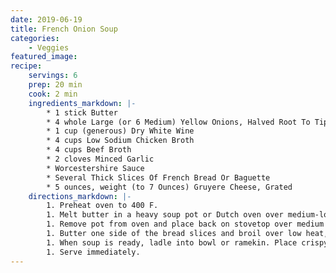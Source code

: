 ```yaml
---
date: 2019-06-19
title: French Onion Soup
categories:
    - Veggies
featured_image: 
recipe:
    servings: 6
    prep: 20 min
    cook: 2 min
    ingredients_markdown: |-
        * 1 stick Butter
        * 4 whole Large (or 6 Medium) Yellow Onions, Halved Root To Tip, And Sliced Thin
        * 1 cup (generous) Dry White Wine
        * 4 cups Low Sodium Chicken Broth
        * 4 cups Beef Broth
        * 2 cloves Minced Garlic
        * Worcestershire Sauce
        * Several Thick Slices Of French Bread Or Baguette
        * 5 ounces, weight (to 7 Ounces) Gruyere Cheese, Grated
    directions_markdown: |-
        1. Preheat oven to 400 F.
        1. Melt butter in a heavy soup pot or Dutch oven over medium-low heat. Add onions and cook, covered, for 20 minutes. Place soup pot into the oven with the lid slightly ajar to ensure the onions will brown. Allow onions to cook in the oven for 1 hour, stirring at least once during the cooking process so onions won't stick and burn.
        1. Remove pot from oven and place back on stovetop over medium heat. Stir, scraping off all the brown, flavorful bits. Turn off heat and pour in wine. Turn heat back to medium. Cook wine for five minutes, allowing it to reduce. Add broths, Worcestershire Sauce and minced garlic and reduce heat to low. Simmer for 30 to 45 minutes.
        1. Butter one side of the bread slices and broil over low heat, allowing bread to brown and become crispy.
        1. When soup is ready, ladle into bowl or ramekin. Place crispy bread on top, and then sprinkle generously with grated cheese. Broil until cheese is melted and bubbly.
        1. Serve immediately.
---
```

